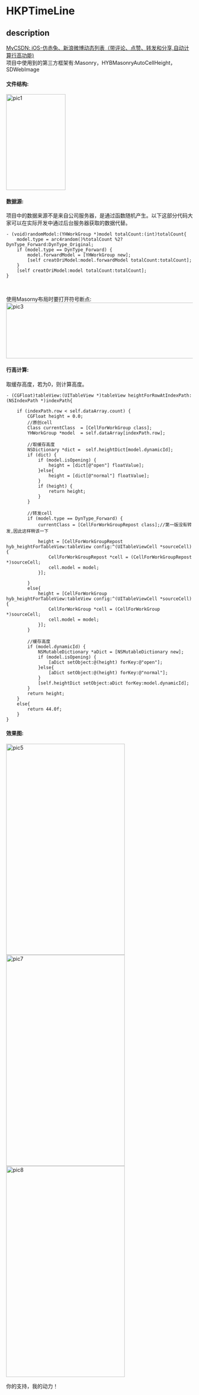 # HKPTimeLine
## description
 [MyCSDN: iOS-仿赤兔、新浪微博动态列表（带评论、点赞、转发和分享,自动计算行高功能)](http://blog.csdn.net/samuelandkevin/article/details/53186368)<br/>
 项目中使用到的第三方框架有:Masonry，HYBMasonryAutoCellHeight，SDWebImage<br/>
#### 文件结构:
 <img src="http://img.blog.csdn.net/20161116145650103?watermark/2/text/aHR0cDovL2Jsb2cuY3Nkbi5uZXQv/font/5a6L5L2T/fontsize/400/fill/I0JBQkFCMA==/dissolve/70/gravity/Center" width = "160" height = "258" alt="pic1"
align=center /> <br>
#### 数据源:
项目中的数据来源不是来自公司服务器，是通过函数随机产生。以下这部分代码大家可以在实际开发中通过后台服务器获取的数据代替。<br>
```
- (void)randomModel:(YHWorkGroup *)model totalCount:(int)totalCount{
    model.type = arc4random()%totalCount %2? DynType_Forward:DynType_Original;
    if (model.type == DynType_Forward) {
        model.forwardModel = [YHWorkGroup new];
        [self creatOriModel:model.forwardModel totalCount:totalCount];
    }
    [self creatOriModel:model totalCount:totalCount];  
}
```
<br>

使用Masorny布局时要打开符号断点:<br>
<img src="http://img.blog.csdn.net/20161116151851300?watermark/2/text/aHR0cDovL2Jsb2cuY3Nkbi5uZXQv/font/5a6L5L2T/fontsize/400/fill/I0JBQkFCMA==/dissolve/70/gravity/Center" width = "568" height = "150" alt="pic3"
align=center /> <br>
#### 行高计算:
取缓存高度，若为0，则计算高度。
```
- (CGFloat)tableView:(UITableView *)tableView heightForRowAtIndexPath:(NSIndexPath *)indexPath{
    
    if (indexPath.row < self.dataArray.count) {
        CGFloat height = 0.0;
        //原创cell
        Class currentClass  = [CellForWorkGroup class];
        YHWorkGroup *model  = self.dataArray[indexPath.row];
        
        //取缓存高度
        NSDictionary *dict =  self.heightDict[model.dynamicId];
        if (dict) {
            if (model.isOpening) {
                height = [dict[@"open"] floatValue];
            }else{
                height = [dict[@"normal"] floatValue];
            }
            if (height) {
                return height;
            }
        }
        
        //转发cell
        if (model.type == DynType_Forward) {
            currentClass = [CellForWorkGroupRepost class];//第一版没有转发,因此这样稍该一下
            
            height = [CellForWorkGroupRepost hyb_heightForTableView:tableView config:^(UITableViewCell *sourceCell) {
                CellForWorkGroupRepost *cell = (CellForWorkGroupRepost *)sourceCell;
                cell.model = model;   
            }];
            
        }
        else{
            height = [CellForWorkGroup hyb_heightForTableView:tableView config:^(UITableViewCell *sourceCell) {
                CellForWorkGroup *cell = (CellForWorkGroup *)sourceCell;
                cell.model = model;
            }];
        }
        
        //缓存高度
        if (model.dynamicId) {
            NSMutableDictionary *aDict = [NSMutableDictionary new];
            if (model.isOpening) {
                [aDict setObject:@(height) forKey:@"open"];
            }else{
                [aDict setObject:@(height) forKey:@"normal"];
            }
            [self.heightDict setObject:aDict forKey:model.dynamicId];
        }
        return height;
    }
    else{
        return 44.0f;
    }
}

```
#### 效果图:
<img src="http://img.blog.csdn.net/20161116153510404?watermark/2/text/aHR0cDovL2Jsb2cuY3Nkbi5uZXQv/font/5a6L5L2T/fontsize/400/fill/I0JBQkFCMA==/dissolve/70/gravity/Center" width = "320" height = "568" alt="pic5"
align=center /> <img src="http://img.blog.csdn.net/20161116153603983?watermark/2/text/aHR0cDovL2Jsb2cuY3Nkbi5uZXQv/font/5a6L5L2T/fontsize/400/fill/I0JBQkFCMA==/dissolve/70/gravity/Center" width = "320" height = "568" alt="pic7"
align=center />   <img src="http://img.blog.csdn.net/20161116153630525?watermark/2/text/aHR0cDovL2Jsb2cuY3Nkbi5uZXQv/font/5a6L5L2T/fontsize/400/fill/I0JBQkFCMA==/dissolve/70/gravity/Center" width = "320" height = "568" alt="pic8"
align=center /> <br>

你的支持，我的动力！

